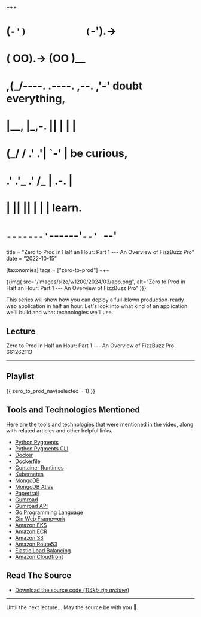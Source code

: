 +++
#   (`-')           (`-').->
#   ( OO).->        (OO )__
# ,(_/----. .----. ,--. ,'-' doubt everything,
# |__,    |\_,-.  ||  | |  |
#  (_/   /    .' .'|  `-'  | be curious,
#  .'  .'_  .'  /_ |  .-.  |
# |       ||      ||  | |  | learn.
# `-------'`------'`--' `--'

title = "Zero to Prod in Half an Hour: Part 1 --- An Overview of FizzBuzz Pro"
date = "2022-10-15"

[taxonomies]
tags = ["zero-to-prod"]
+++

{{img(
  src="/images/size/w1200/2024/03/app.png",
  alt="Zero to Prod in Half an Hour: Part 1 --- An Overview of FizzBuzz Pro"
)}}

This series will show how you can deploy a full-blown production-ready web
application in half an hour. Let's look into what kind of an application we'll
build and what technologies we'll use.

## Lecture

Zero to Prod in Half an Hour: Part 1 --- An Overview of FizzBuzz Pro
661262113




--------

Playlist
--------

{{ zero_to_prod_nav(selected = 1) }}

Tools and Technologies Mentioned
--------------------------------

Here are the tools and technologies that were mentioned in the video, along with
related articles and other helpful links.

* [Python Pygments](https://pygments.org/)
* [Python Pygments CLI](https://pygments.org/docs/cmdline/)
* [Docker](https://www.docker.com/)
* [Dockerfile](https://docs.docker.com/engine/reference/builder/)
* [Container Runtimes](https://kubernetes.io/docs/setup/production-environment/container-runtimes/)
* [Kubernetes](https://kubernetes.io/)
* [MongoDB](https://www.mongodb.com/)
* [MongoDB Atlas](https://www.mongodb.com/cloud/atlas)
* [Papertrail](https://www.papertrail.com/)
* [Gumroad](https://gumroad.com/)
* [Gumroad API](https://app.gumroad.com/api)
* [Go Programming Language](https://go.dev/)
* [Gin Web Framework](https://gin-gonic.com/)
* [Amazon EKS](https://aws.amazon.com/eks/)
* [Amazon ECR](https://aws.amazon.com/ecr/)
* [Amazon S3](https://aws.amazon.com/s3/)
* [Amazon Route53](https://aws.amazon.com/route53/)
* [Elastic Load Balancing](https://aws.amazon.com/elasticloadbalancing/)
* [Amazon Cloudfront](https://aws.amazon.com/cloudfront/)

Read The Source
---------------

* [Download the source code (_114kb zip
  archive_)](https://assets.zerotohero.dev/zero-to-prod-in-30/zero-to-prod-in-30.zip)

------------

Until the next lecture... May the source be with you 🦄.

